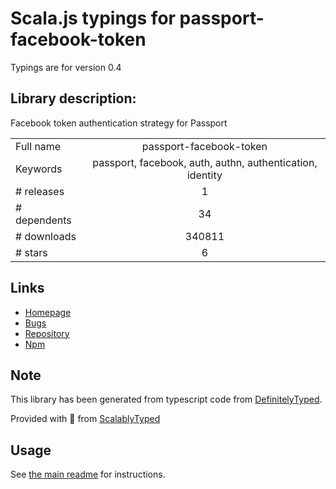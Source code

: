 
# Scala.js typings for passport-facebook-token

Typings are for version 0.4

## Library description:
Facebook token authentication strategy for Passport

|                    |                 |
| ------------------ | :-------------: |
| Full name          | passport-facebook-token |
| Keywords           | passport, facebook, auth, authn, authentication, identity |
| # releases         | 1 |
| # dependents       | 34 |
| # downloads        | 340811 |
| # stars            | 6 |

## Links
- [Homepage](https://github.com/drudge/passport-facebook-token#readme)
- [Bugs](http://github.com/drudge/passport-facebook-token/issues)
- [Repository](https://github.com/drudge/passport-facebook-token)
- [Npm](https://www.npmjs.com/package/passport-facebook-token)
    


## Note
This library has been generated from typescript code from [DefinitelyTyped](https://definitelytyped.org).

Provided with :purple_heart: from [ScalablyTyped](https://github.com/oyvindberg/ScalablyTyped)

## Usage
See [the main readme](../../readme.md) for instructions.



